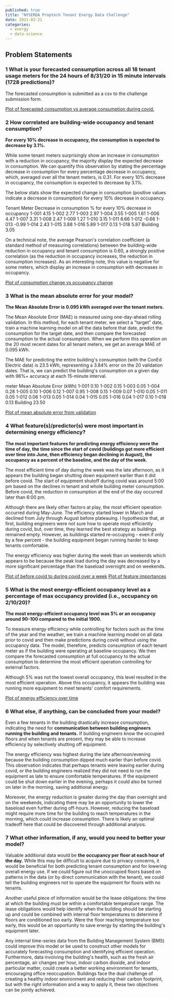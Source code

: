 ```yaml
---
published: true
title: "NYSERDA Proptech Tenant Energy Data Challenge"
date: 2021-03-21
categories:
  - energy
  - data-science
---
```


## Problem Statements

### 1 What is your forecasted consumption across all 18 tenant usage meters for the 24 hours of 8/31/20 in 15 minute intervals (1728 predictions)?

The forecasted consumption is submitted as a csv to the challenge submission form.

[Plot of forecasted consumption vs average consumption during covid.](./html_plots/forecasted_consumption_comparison.html)

### 2 How correlated are building-wide occupancy and tenant consumption?

__For every 10% decrease in occupancy, the consumption is expected to decrease by 3.1%.__

While some tenant meters surprisingly show an increase in consumption with a reduction in occupancy, the majority display the expected decrease in consumption. We can quantify this observation by stating the percentage decrease in consumption for every percentage decrease in occupancy, which, averaged over all the tenant meters, is 0.31. For every 10% decrease in occupancy, the consumption is expected to decrease by 3.1%.

The below stats show the expected change in consumption (positive values indicate a decrease in consumption) for every 10% decrease in occupancy.

Tenant Meter    Decrease in consumption % for every 10% decrease in occupancy
1-001                                     4.15
1-002                                     2.77
1-003                                     2.97
1-004                                     3.55
1-005                                     1.61
1-006                                     4.47
1-007                                     3.31
1-008                                     2.47
1-009                                     1.27
1-010                                     3.15
1-011                                     6.66
1-012                                    -0.66
1-013                                    -0.99
1-014                                     2.43
1-015                                     3.88
1-016                                     5.89
1-017                                     0.13
1-018                                     5.87
Building                                  3.05


On a technical note, the average Pearson's correlation coefficient (a standard method of measuring correlations) between the building-wide reduction in occupancy and tenant consumption is 0.60, a strongly positive correlation (as the reduction in occupancy increases, the reduction in consumption increases). As an interesting note, this value is negative for some meters, which display an increase in consumption with decreases in occupancy.

[Plot of consumption change vs occupancy change](./html_plots/consumption_change_vs_occupancy_change_scatter.html)

<!--more-->

### 3 What is the mean absolute error for your model?

__The Mean Absolute Error is 0.095 kWh averaged over the tenant meters.__

The Mean Absolute Error (MAE) is measured using one-day-ahead rolling validation.  In this method, for each tenant meter, we select a "target" date, train a machine learning model on all the data before that date, predict the consumption for the target date, and then compare the forecasted consumption to the actual consumption. When we perform this operation on the 20 most recent dates for all tenant meters, we get an average MAE of 0.095 kWh.

The MAE for predicting the entire building's consumption (with the ConEd Electric data) is 23.5 kWh, representing a 3.84% error on the 20 validation dates. That is, we can predict the building's consumption on a given day with 96%+ accuracy at each 15-minute interval.

meter       Mean Absolute Error (kWh)
1-001               0.10
1-002               0.15
1-003               0.05
1-004               0.28
1-005               0.10
1-006               0.12
1-007               0.95
1-008               0.15
1-009               0.07
1-010               0.05
1-011               0.05
1-012               0.06
1-013               0.05
1-014               0.04
1-015               0.05
1-016               0.04
1-017               0.10
1-018               0.13
Building            23.50

[Plot of mean absolute error from validation](./html_plots/mean_absolute_error_by_meter_bar_plot.html)

### 4 What feature(s)/predictor(s) were most important in determining energy efficiency?

__The most important features for predicting energy efficiency were the time of day, the time since the start of covid (buildings got more efficient over time into June, then efficiency began declining in August), the occupancy as a percent of the baseline, and the day of the week.__

The most efficient time of day during the week was the late afternoon, as it appears the building began shutting down equipment earlier than it did before covid. The start of equipment shutoff during covid was around 5:00 pm based on the declines in tenant and whole building meter consumption. Before covid, the reduction in consumption at the end of the day occurred later than 6:00 pm.

Although there are likely other factors at play, the most efficient operation occurred during May-June. The efficiency started lower in March and declined from July through August before plateauing. I hypothesize that, at first, building engineers were not sure how to operate most efficiently during covid, but, over time, they learned the best strategy as buildings remained empty. However, as buildings started re-occupying - even if only by a few percent - the building equipment began running harder to keep tenants comfortable.

The energy efficiency was higher during the week than on weekends which appears to be because the peak load during the day was decreased by a more significant percentage than the baseload overnight and on weekends.

[Plot of before covid to during covid over a week](./html_plots/consumption_before_covid_during_covid_week_comparison.html)
[Plot of feature importances](./html_plots/feature_values.html)

### 5 What is the most energy-efficient occupancy level as a percentage of max occupancy provided (i.e., occupancy on 2/10/20)?

__The most energy-efficient occupancy level was 5% or an occupancy around 90-100 compared to the initial 1900.__

To measure energy efficiency while controlling for factors such as the time of the year and the weather, we train a machine learning model on all data prior to covid and then make predictions during covid without using the occupancy data. The model, therefore, predicts consumption of each tenant meter as if the building were operating at baseline occupancy. We then compare the forecasted consumption at full occupancy to the actual consumption to determine the most efficient operation controlling for external factors.

Although 5% was not the lowest overall occupancy, this level resulted in the most efficient operation. Above this occupancy, it appears the building was running more equipment to meet tenants' comfort requirements.

[Plot of energy efficiency over time](./html_plots/energy_efficiency_over_time_scatter.html)

### 6 What else, if anything, can be concluded from your model?

Even a few tenants in the building drastically increase consumption, indicating the need for __communication between building engineers running the building and tenants.__ If building engineers know the occupied floors and when tenants are present, they may be able to increase efficiency by selectively shutting off equipment.

The energy efficiency was highest during the late afternoon/evening because the building consumption dipped much earlier than before covid. This observation indicates that perhaps tenants were leaving earlier during covid, or the building engineers realized they did not need to run the equipment as late to ensure comfortable temperatures. If the equipment could be shut down earlier in the evening, perhaps it could also be turned on later in the morning, saving additional energy.

Moreover, the energy reduction is greater during the day than overnight and on the weekends, indicating there may be an opportunity to lower the baseload even further during off-hours. However, reducing the baseload might require more time for the building to reach temperatures in the morning, which could increase consumption. There is likely an optimal tradeoff here that could be discovered through additional analysis.

### 7 What other information, if any, would you need to better your model?

Valuable additional data would be __the occupancy per floor at each hour of the day.__ While this may be difficult to acquire due to privacy concerns, it would be beneficial for both predicting tenant consumption and for lowering overall energy use. If we could figure out the unoccupied floors based on patterns in the data (or by direct communication with the tenant), we could tell the building engineers not to operate the equipment for floors with no tenants.

Another useful piece of information would be the lease obligations: the time at which the building must be within a comfortable temperature range. The lease obligations would help identify when the building should be starting up and could be combined with internal floor temperatures to determine if floors are conditioned too early. Were the floor reaching temperature too early, this would be an opportunity to save energy by starting the building's equipment later.

Any internal time-series data from the Building Management System (BMS) could improve this model or be used to construct other models for accurately forecasting consumption and identifying efficient operation. Furthermore, data involving the building's health, such as the fresh air percentage, air changes per hour, indoor carbon dioxide, and indoor particular matter, could create a better working environment for tenants, encouraging office reoccupation. Buildings face the dual challenge of creating a healthy indoor environment and reducing their carbon footprint, but with the right information and a way to apply it, these two objectives can be jointly achieved.